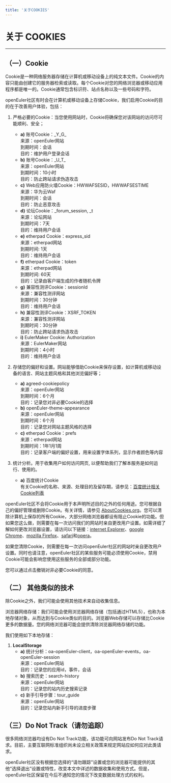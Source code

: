 ```yaml
---
title: '关于COOKIES'
---
```


<script setup>
  import CookieReset from '~@/components/CookieReset.vue';
</script>

<div class='markdown markdown-statement'>

# 关于 COOKIES

<hr/>

## （一）Cookie

Cookie是一种网络服务器存储在计算机或移动设备上的纯文本文件。Cookie的内容只能由创建它的服务器检索或读取。每个Cookie对您的网络浏览器或移动应用程序都是唯一的。Cookie通常包含标识符、站点名称以及一些号码和字符。

openEuler社区有时会在计算机或移动设备上存储Cookie，我们启用Cookie的目的在于改善用户体验，包括：

1. 严格必要的Cookie：当您使用网站时，Cookie将确保您对该网站的访问尽可能顺利、安全；

   - **a)** 账号Cookie：\_Y_G\_
     <br/>
     来源：openEuler网站
     <br/>
     到期时间：会话
     <br/>
     目的：维护用户登录会话
   - **b)** 账号Cookie：\_U_T\_
     <br/>
     来源：openEuler网站
     <br/>
     到期时间：10小时
     <br/>
     目的：防止跨站请求伪造攻击
   - **c)** Web应用防火墙Cookie：HWWAFSESID，HWWAFSESTIME
     <br/>
     来源：华为云Waf
     <br/>
     到期时间：会话
     <br/>
     目的：防止恶意攻击
   - **d)** 论坛Cookie：\_forum_session, \_t
     <br/>
     来源：论坛网站
     <br/>
     到期时间：7天
     <br/>
     目的：维持用户会话
   - **e)** etherpad Cookie：express_sid
     <br/>
     来源：etherpad网站
     <br/>
     到期时间: 1天
     <br/>
     目的：维持用户会话
   - **f)** etherpad Cookie：token
     <br/>
     来源：etherpad网站
     <br/>
     到期时间: 60天
     <br/>
     目的：记录由客户端生成的作者随机令牌
   - **g)** 兼容性测评Cookie：sessionId
     <br/>
     来源：兼容性测评网站
     <br/>
     到期时间：30分钟
     <br/>
     目的：维持用户会话
   - **h)** 兼容性测评Cookie：XSRF_TOKEN
     <br/>
     来源：兼容性测评网站
     <br/>
     到期时间：30分钟
     <br/>
     目的：防止跨站请求伪造攻击
   - **i)** EulerMaker Cookie: Authorization
     <br/>
     来源：EulerMaker网站
     <br/>
     到期时间：4小时
     <br/>
     目的：维持用户会话

2. 存储您的偏好和设置。网站能够借助Cookie来保存设置，如计算机或移动设备的语言、网站主题风格和其他浏览偏好等；
   - **a)** agreed-cookiepolicy
     <br/>
     来源：openEuler网站
     <br/>
     到期时间：6个月
     <br/>
     目的：记录您对非必要Cookie的选择
   - **b)** openEuler-theme-appearance
     <br/>
     来源：openEuler网站
     <br/>
     到期时间：6个月
     <br/>
     目的：记录您对网站主题风格的选择
   - **c)** etherpad Cookie：prefs
     <br/>
     来源：etherpad网站
     <br/>
     到期时间：1年1月1周
     <br/>
     目的：记录客户端的偏好设置，用来设置字体系列，显示作者颜色等内容

3. 统计分析。用于收集用户如何访问网页, 以便帮助我们了解本服务是如何运行、使用的。
   - **a)** 百度统计Cookie
     <br/>
     有关Cookie的名称、来源、处理目的及留存期，请参见：[百度统计相关Cookie列表](https://tongji.baidu.com/holmes/Analytics/%E9%9A%90%E7%A7%81%E5%90%88%E8%A7%84%E6%8C%87%E5%8D%97/%E7%99%BE%E5%BA%A6%E7%BB%9F%E8%AE%A1%E7%9B%B8%E5%85%B3Cookie%E5%88%97%E8%A1%A8/)

openEuler社区不会将Cookie用于本声明所述目的之外的任何用途。您可根据自己的偏好管理或删除Cookie。有关详情，请参见 [AboutCookies.org](https://www.aboutcookies.org/)。您可以清除计算机上保存的所有Cookie，大部分网络浏览器都设有阻止Cookie的功能。但如果您这么做，则需要在每一次访问我们的网站时亲自更改用户设置。如需详细了解如何更改浏览器设置，请访问以下链接：[internet Explorer](https://support.microsoft.com/zh-cn/help/17442/windows-internet-explorer-delete-manage-cookies)、[google Chrome](https://support.google.com/chrome/answer/95647)、[mozilla Firefox](https://support.mozilla.org/en-US/kb/cookies-information-websites-store-on-your-computer?redirectlocale=en-US&redirectslug=Cookies)、[safari](https://support.apple.com/kb/PH19214?locale=zh_CN)和[opera](https://help.opera.com/en/latest/security-and-privacy/)。

如果您清除Cookie，则需要在每一次访问openEuler社区的网站时亲自更改用户设置。同时也请注意，openEuler社区的某些服务可能必须使用Cookie，禁用Cookie可能会影响您使用这些服务的全部或部分功能。

您可以通过点击<CookieReset/>撤销对非必要Cookie的同意。

## （二） 其他类似的技术

除Cookie之外，我们可能会使用其他技术来自动收集信息。

浏览器网络存储：我们可能会使用浏览器网络存储（包括通过HTML5），也称为本地存储对象，从而达到与Cookie类似的目的。浏览器Web存储可以存储比Cookie更多的数据量。您的网络浏览器可能会提供清除浏览器网络存储的功能。

我们使用如下本地存储：

1. **LocalStorage**
   - **a)** 统计分析：oa-openEuler-client，oa-openEuler-events，oa-openEuler-session
     <br/>
     来源：openEuler网站
     <br/>
     目的：记录您的应用id，事件，会话
   - **b)** 搜索历史：search-history
     <br/>
     来源：openEuler网站
     <br/>
     目的：记录您的站内历史搜索记录
   - **c)** 新手引导步骤：tour_guide
     <br/>
     来源：openEuler网站
     <br/>
     目的：记录您站内新手引导的进度步骤

## （三）Do Not Track（请勿追踪）

很多网络浏览器均设有Do Not Track功能，该功能可向网站发布Do Not Track请求。目前，主要互联网标准组织尚未设立相关政策来规定网站应如何应对此类请求。

openEuler社区没有根据您选择的“请勿跟踪”设置或您的浏览器可能提供的其他“选择退出”设置或特性，改变本文中详述的数据收集和使用方式。但是，openEuler社区保留在今后不通知您的情况下改变数据处理方式的权利。

</div>
